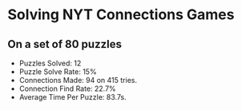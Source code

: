 # Solving NYT Connections Games

## On a set of 80 puzzles
- Puzzles Solved: 12
- Puzzle Solve Rate: 15%
- Connections Made: 94 on 415 tries.
- Connection Find Rate: 22.7%
- Average Time Per Puzzle: 83.7s.
